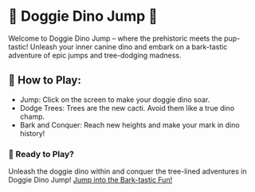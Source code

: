 # 🐾 Doggie Dino Jump 🌳
Welcome to Doggie Dino Jump – where the prehistoric meets the pup-tastic! Unleash your inner canine dino and 
embark on a bark-tastic adventure of epic jumps and tree-dodging madness.

## 🌲 How to Play:
- Jump: Click on the screen to make your doggie dino soar.
- Dodge Trees: Trees are the new cacti. Avoid them like a true dino champ.
- Bark and Conquer: Reach new heights and make your mark in dino history!

### 🎉 Ready to Play?
Unleash the doggie dino within and conquer the tree-lined adventures in Doggie Dino Jump! 
[Jump into the Bark-tastic Fun!](https://dog-jump-game.vercel.app/)
